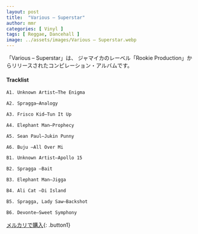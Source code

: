 ```yaml
---
layout: post
title:  "Various – Superstar"
author: mmr
categories: [ Vinyl ]
tags: [ Reggae, Dancehall ]
image: ../assets/images/Various – Superstar.webp
---
```


「Various – Superstar」は、
ジャマイカのレーベル「Rookie Production」からリリースされたコンピレーション・アルバムです。

#### Tracklist
```md
A1. Unknown Artist–The Enigma

A2. Spragga–Analogy

A3. Frisco Kid–Tun It Up

A4. Elephant Man–Prophecy

A5. Sean Paul–Jukin Punny

A6. Buju –All Over Mi

B1. Unknown Artist–Apollo 15

B2. Spragga –Bait

B3. Elephant Man–Jigga

B4. Ali Cat –Di Island

B5. Spragga, Lady Saw–Backshot

B6. Devonte–Sweet Symphony
```

[メルカリで購入](https://jp.mercari.com/item/m12624594696?afid=6142608987){: .button1}

